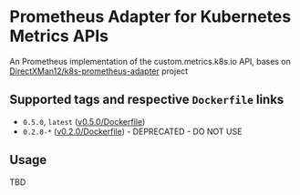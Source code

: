 # Prometheus Adapter for Kubernetes Metrics APIs
An Prometheus implementation of the custom.metrics.k8s.io API, bases on [DirectXMan12/k8s-prometheus-adapter](https://github.com/DirectXMan12/k8s-prometheus-adapter) project 

## Supported tags and respective `Dockerfile` links
 - `0.5.0`, `latest` ([v0.5.0/Dockerfile](https://github.com/kublr/k8s-prometheus-adapter/blob/0.5.0/Dockerfile)) 
 - `0.2.0-*` ([v0.2.0/Dockerfile](https://github.com/kublr/k8s-prometheus-adapter/blob/version-0.2/deploy/Dockerfile)) - DEPRECATED - DO NOT USE
 
## Usage
TBD

